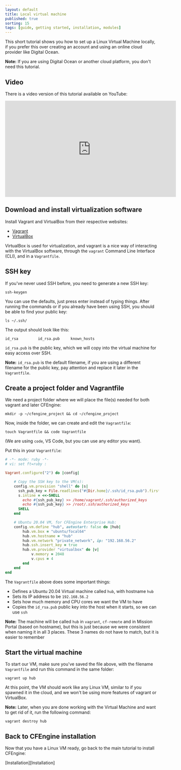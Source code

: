 ```yaml
---
layout: default
title: Local virtual machine
published: true
sorting: 15
tags: [guide, getting started, installation, modules]
---
```


This short tutorial shows you how to set up a Linux Virtual Machine locally, if you prefer this over creating an account and using an online cloud provider like Digital Ocean.

**Note:** If you are using Digital Ocean or another cloud platform, you don't need this tutorial.

## Video

There is a video version of this tutorial available on YouTube:

<iframe width="560" height="315" src="https://www.youtube.com/embed/VDe5n2Ugt_w" frameborder="0" allow="accelerometer; autoplay; clipboard-write; encrypted-media; gyroscope; picture-in-picture" allowfullscreen></iframe>

## Download and install virtualization software

Install Vagrant and VirtualBox from their respective websites:

* [Vagrant](https://www.vagrantup.com/downloads)
* [VirtualBox](https://www.virtualbox.org/)

VirtualBox is used for virtualization, and vagrant is a nice way of interacting with the VirtualBox software, through the `vagrant` Command Line Interface (CLI), and in a `Vagrantfile`.

## SSH key

If you've never used SSH before, you need to generate a new SSH key:

```
ssh-keygen
```

You can use the defaults, just press enter instead of typing things.
After running the commands or if you already have been using SSH, you should be able to find your public key:

```
ls ~/.ssh/
```

The output should look like this:

```
id_rsa         id_rsa.pub     known_hosts
```

`id_rsa.pub` is the public key, which we will copy into the virtual machine for easy access over SSH.

**Note:** `id_rsa.pub` is the default filename, if you are using a different filename for the public key, pay attention and replace it later in the `Vagrantfile`.

## Create a project folder and Vagrantfile

We need a project folder where we will place the file(s) needed for both vagrant and later CFEngine:

```
mkdir -p ~/cfengine_project && cd ~/cfengine_project
```

Now, inside the folder, we can create and edit the `Vagrantfile`:

```
touch Vagrantfile && code Vagrantfile
```

(We are using `code`, VS Code, but you can use any editor you want).

Put this in your `Vagrantfile`:

```ruby
# -*- mode: ruby -*-
# vi: set ft=ruby :

Vagrant.configure("2") do |config|

    # Copy the SSH key to the VM(s):
    config.vm.provision "shell" do |s|
      ssh_pub_key = File.readlines("#{Dir.home}/.ssh/id_rsa.pub").first.strip
      s.inline = <<-SHELL
        echo #{ssh_pub_key} >> /home/vagrant/.ssh/authorized_keys
        echo #{ssh_pub_key} >> /root/.ssh/authorized_keys
      SHELL
    end

    # Ubuntu 20.04 VM, for CFEngine Enterprise Hub:
    config.vm.define "hub", autostart: false do |hub|
        hub.vm.box = "ubuntu/focal64"
        hub.vm.hostname = "hub"
        hub.vm.network "private_network", ip: "192.168.56.2"
        hub.ssh.insert_key = true
        hub.vm.provider "virtualbox" do |v|
            v.memory = 2048
            v.cpus = 4
        end
    end
end
```

The `Vagrantfile` above does some important things:

* Defines a Ubuntu 20.04 Virtual machine called `hub`, with hostname `hub`
* Sets its IP address to be `192.168.56.2`
* Sets how much memory and CPU cores we want the VM to have
* Copies the `id_rsa.pub` public key into the host when it starts, so we can use `ssh`

**Note:** The machine will be called `hub` in `vagrant`, `cf-remote` and in Mission Portal (based on hostname), but this is just because we were consistent when naming it in all 3 places.
These 3 names do not have to match, but it is easier to remember

## Start the virtual machine

To start our VM, make sure you've saved the file above, with the filename `Vagrantfile` and run this command in the same folder:

```
vagrant up hub
```

At this point, the VM should work like any Linux VM, similar to if you spawned it in the cloud, and we won't be using more features of vagrant or VirtualBox.

**Note:** Later, when you are done working with the Virtual Machine and want to get rid of it, run the following command:

```
vagrant destroy hub
```

## Back to CFEngine installation

Now that you have a Linux VM ready, go back to the main tutorial to install CFEngine:

[Installation][Installation]
